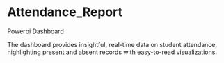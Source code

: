 # Attendance_Report
Powerbi Dashboard

The dashboard provides insightful, real-time data on student attendance, highlighting present and absent records with easy-to-read visualizations.
